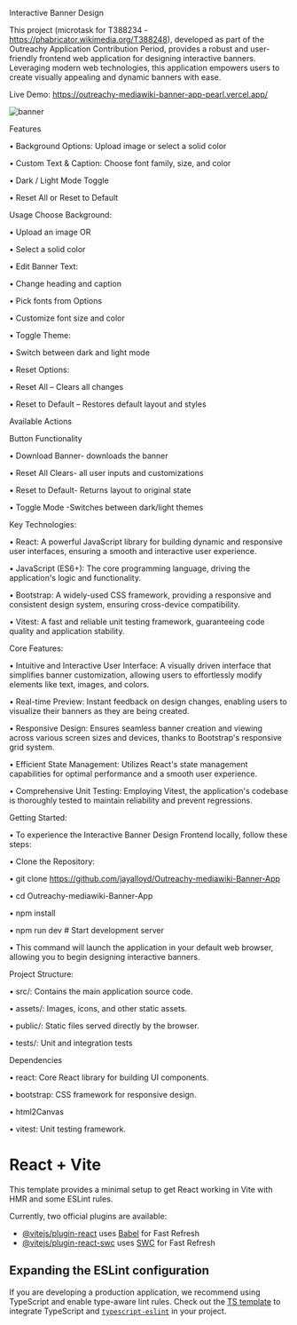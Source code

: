 Interactive Banner Design 

This project (microtask for T388234 - https://phabricator.wikimedia.org/T388248), developed as part of the Outreachy Application Contribution Period, provides a robust and user-friendly frontend web application for designing interactive banners. Leveraging modern web technologies, this application empowers users to create visually appealing and dynamic banners with ease.

Live Demo: https://outreachy-mediawiki-banner-app-pearl.vercel.app/


![banner](https://github.com/user-attachments/assets/13c05313-a6e5-4b6f-b3f6-956bca295633)

Features 

•	Background Options: Upload image or select a solid color

•	Custom Text & Caption: Choose font family, size, and color

•	Dark / Light Mode Toggle

•	Reset All or Reset to Default

Usage Choose Background:

•	Upload an image OR

•	Select a solid color

•	Edit Banner Text:

•	Change heading and caption

•	Pick fonts from Options

•	Customize font size and color

•	Toggle Theme:

•	Switch between dark and light mode

•	Reset Options:

•	Reset All – Clears all changes

•	Reset to Default – Restores default layout and styles

Available Actions

Button Functionality

•	Download Banner- downloads the banner

•	Reset All Clears- all user inputs and customizations

•	Reset to Default- Returns layout to original state

•	Toggle Mode -Switches between dark/light themes

Key Technologies:

•	React: A powerful JavaScript library for building dynamic and responsive user interfaces, ensuring a smooth and interactive user experience.

•	JavaScript (ES6+): The core programming language, driving the application's logic and functionality.

•	Bootstrap: A widely-used CSS framework, providing a responsive and consistent design system, ensuring cross-device compatibility.

•	Vitest: A fast and reliable unit testing framework, guaranteeing code quality and application stability.

Core Features:

•	Intuitive and Interactive User Interface: A visually driven interface that simplifies banner customization, allowing users to effortlessly modify elements like text, images, and colors.

•	Real-time Preview: Instant feedback on design changes, enabling users to visualize their banners as they are being created.

•	Responsive Design: Ensures seamless banner creation and viewing across various screen sizes and devices, thanks to Bootstrap's responsive grid system.

•	Efficient State Management: Utilizes React's state management capabilities for optimal performance and a smooth user experience.

•	Comprehensive Unit Testing: Employing Vitest, the application's codebase is thoroughly tested to maintain reliability and prevent regressions.

Getting Started:

•	To experience the Interactive Banner Design Frontend locally, follow these steps:

•	Clone the Repository:

•	git clone https://github.com/jayalloyd/Outreachy-mediawiki-Banner-App

•	cd Outreachy-mediawiki-Banner-App

•	npm install

•	npm run dev # Start development server

•	This command will launch the application in your default web browser, allowing you to begin designing interactive banners.

Project Structure:

•	src/: Contains the main application source code.

•	assets/: Images, icons, and other static assets.

•	public/: Static files served directly by the browser.

•	tests/: Unit and integration tests

Dependencies

•	react: Core React library for building UI components.

•	bootstrap: CSS framework for responsive design.

•	html2Canvas

•	vitest: Unit testing framework.






# React + Vite

This template provides a minimal setup to get React working in Vite with HMR and some ESLint rules.

Currently, two official plugins are available:

- [@vitejs/plugin-react](https://github.com/vitejs/vite-plugin-react/blob/main/packages/plugin-react/README.md) uses [Babel](https://babeljs.io/) for Fast Refresh
- [@vitejs/plugin-react-swc](https://github.com/vitejs/vite-plugin-react-swc) uses [SWC](https://swc.rs/) for Fast Refresh

## Expanding the ESLint configuration

If you are developing a production application, we recommend using TypeScript and enable type-aware lint rules. Check out the [TS template](https://github.com/vitejs/vite/tree/main/packages/create-vite/template-react-ts) to integrate TypeScript and [`typescript-eslint`](https://typescript-eslint.io) in your project.
